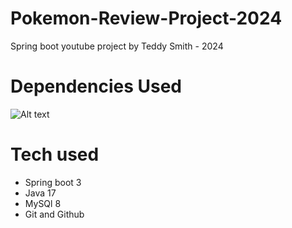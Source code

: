 # Pokemon-Review-Project-2024
Spring boot youtube project by Teddy Smith - 2024

# Dependencies Used
![Alt text](<Screenshot 2024-01-26 at 8.05.43 PM.png>)

# Tech used
- Spring boot 3
- Java 17
- MySQl 8
- Git and Github